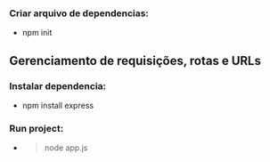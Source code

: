 ### Criar arquivo de dependencias:
- npm init

## Gerenciamento de requisições, rotas e URLs
### Instalar dependencia:
- npm install express

### Run project:
- > node app.js
